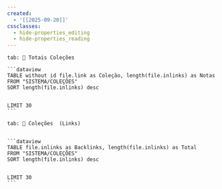 ```yaml
---
created:
  - '[[2025-09-20]]'
cssclasses:
  - hide-properties_editing
  - hide-properties_reading
---
```

````tabs
tab: 📂 Totais Coleções

```dataview
TABLE without id file.link as Coleção, length(file.inlinks) as Notas 
FROM "SISTEMA/COLEÇÕES"
SORT length(file.inlinks) desc


LIMIT 30
```

tab: 📂 Coleções  (Links)


```dataview
TABLE file.inlinks as Backlinks, length(file.inlinks) as Total
FROM "SISTEMA/COLEÇÕES"
SORT length(file.inlinks) desc


LIMIT 30
```

````